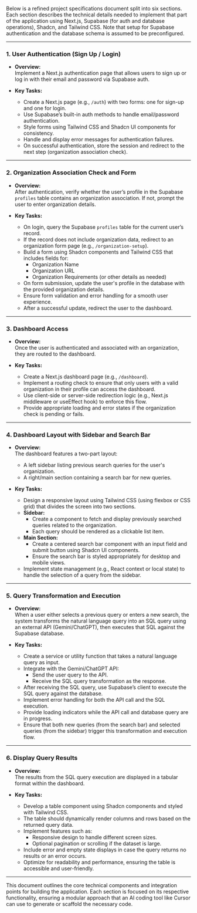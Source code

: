 Below is a refined project specifications document split into six sections. Each section describes the technical details needed to implement that part of the application using Next.js, Supabase (for auth and database operations), Shadcn, and Tailwind CSS. Note that setup for Supabase authentication and the database schema is assumed to be preconfigured.

---

### 1. User Authentication (Sign Up / Login)

- **Overview:**  
  Implement a Next.js authentication page that allows users to sign up or log in with their email and password via Supabase auth.

- **Key Tasks:**
  - Create a Next.js page (e.g., `/auth`) with two forms: one for sign-up and one for login.
  - Use Supabase’s built-in auth methods to handle email/password authentication.
  - Style forms using Tailwind CSS and Shadcn UI components for consistency.
  - Handle and display error messages for authentication failures.
  - On successful authentication, store the session and redirect to the next step (organization association check).

---

### 2. Organization Association Check and Form

- **Overview:**  
  After authentication, verify whether the user’s profile in the Supabase `profiles` table contains an organization association. If not, prompt the user to enter organization details.

- **Key Tasks:**
  - On login, query the Supabase `profiles` table for the current user’s record.
  - If the record does not include organization data, redirect to an organization form page (e.g., `/organization-setup`).
  - Build a form using Shadcn components and Tailwind CSS that includes fields for:
    - Organization Name
    - Organization URL
    - Organization Requirements (or other details as needed)
  - On form submission, update the user's profile in the database with the provided organization details.
  - Ensure form validation and error handling for a smooth user experience.
  - After a successful update, redirect the user to the dashboard.

---

### 3. Dashboard Access

- **Overview:**  
  Once the user is authenticated and associated with an organization, they are routed to the dashboard.

- **Key Tasks:**
  - Create a Next.js dashboard page (e.g., `/dashboard`).
  - Implement a routing check to ensure that only users with a valid organization in their profile can access the dashboard.
  - Use client-side or server-side redirection logic (e.g., Next.js middleware or useEffect hook) to enforce this flow.
  - Provide appropriate loading and error states if the organization check is pending or fails.

---

### 4. Dashboard Layout with Sidebar and Search Bar

- **Overview:**  
  The dashboard features a two-part layout:

  - A left sidebar listing previous search queries for the user's organization.
  - A right/main section containing a search bar for new queries.

- **Key Tasks:**
  - Design a responsive layout using Tailwind CSS (using flexbox or CSS grid) that divides the screen into two sections.
  - **Sidebar:**
    - Create a component to fetch and display previously searched queries related to the organization.
    - Each query should be rendered as a clickable list item.
  - **Main Section:**
    - Create a centered search bar component with an input field and submit button using Shadcn UI components.
    - Ensure the search bar is styled appropriately for desktop and mobile views.
  - Implement state management (e.g., React context or local state) to handle the selection of a query from the sidebar.

---

### 5. Query Transformation and Execution

- **Overview:**  
  When a user either selects a previous query or enters a new search, the system transforms the natural language query into an SQL query using an external API (Gemini/ChatGPT), then executes that SQL against the Supabase database.

- **Key Tasks:**
  - Create a service or utility function that takes a natural language query as input.
  - Integrate with the Gemini/ChatGPT API:
    - Send the user query to the API.
    - Receive the SQL query transformation as the response.
  - After receiving the SQL query, use Supabase’s client to execute the SQL query against the database.
  - Implement error handling for both the API call and the SQL execution.
  - Provide loading indicators while the API call and database query are in progress.
  - Ensure that both new queries (from the search bar) and selected queries (from the sidebar) trigger this transformation and execution flow.

---

### 6. Display Query Results

- **Overview:**  
  The results from the SQL query execution are displayed in a tabular format within the dashboard.

- **Key Tasks:**
  - Develop a table component using Shadcn components and styled with Tailwind CSS.
  - The table should dynamically render columns and rows based on the returned query data.
  - Implement features such as:
    - Responsive design to handle different screen sizes.
    - Optional pagination or scrolling if the dataset is large.
  - Include error and empty state displays in case the query returns no results or an error occurs.
  - Optimize for readability and performance, ensuring the table is accessible and user-friendly.

---

This document outlines the core technical components and integration points for building the application. Each section is focused on its respective functionality, ensuring a modular approach that an AI coding tool like Cursor can use to generate or scaffold the necessary code.
